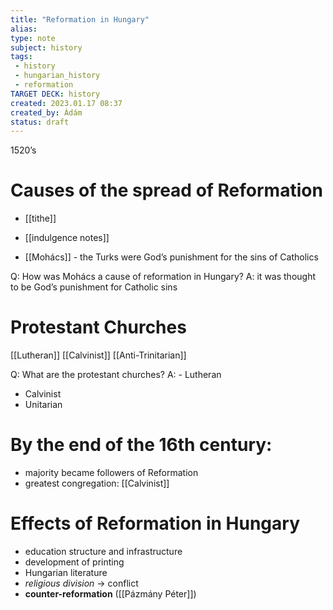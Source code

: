 ```yaml
---
title: "Reformation in Hungary"
alias: 
type: note
subject: history
tags:
 - history
 - hungarian_history 
 - reformation
TARGET DECK: history
created: 2023.01.17 08:37
created_by: Ádám
status: draft
---
```

1520’s
# Causes of the spread of Reformation 
- [[tithe]]
- [[indulgence notes]]

- [[Mohács]] - the Turks were God’s punishment for the sins of Catholics


Q: How was Mohács a cause of reformation in Hungary?
A: it was thought to be God’s punishment for Catholic sins
<!--ID: 1674598354552-->


# Protestant Churches
[[Lutheran]] 
[[Calvinist]]
[[Anti-Trinitarian]]

Q: What are the protestant churches?
A: - Lutheran 
- Calvinist
- Unitarian
<!--ID: 1674598354558-->

# By the end of the 16th century:
- majority became followers of Reformation 
- greatest congregation: [[Calvinist]] 

# Effects of Reformation in Hungary 
- education structure and infrastructure
- development of printing
- Hungarian literature
- *religious division*  → conflict
- **counter-reformation** ([[Pázmány Péter]])
